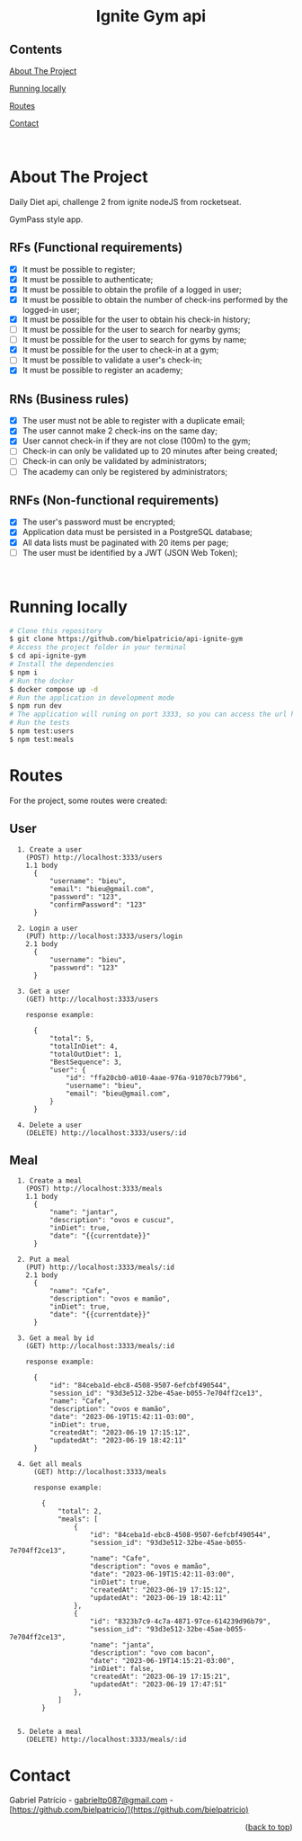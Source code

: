 <div id="top"></div>

<!-- PROJECT LOGO -->

<br />
<div align="center">
  <h1 align="center">Ignite Gym api</h3>
</div>

<!-- TABLE OF CONTENTS -->

## Contents

<p align="center">
    <p><a href="#about-the-project" title=" go to About the Project">About The Project</a></p>
    <p><a href="#running-locally" title=" go to Running locally">Running locally</a></p>
    <p><a href="#routes" title=" go to Routes">Routes</a></p>
    <p><a href="#contact" title=" go to Contact">Contact</a></p>
  </p>

<br>
<!-- ABOUT THE PROJECT -->

# About The Project

Daily Diet api, challenge 2 from ignite nodeJS from rocketseat.

GymPass style app.

## RFs (Functional requirements)

- [X] It must be possible to register;
- [X] It must be possible to authenticate;
- [X] It must be possible to obtain the profile of a logged in user;
- [X] It must be possible to obtain the number of check-ins performed by the logged-in user;
- [X] It must be possible for the user to obtain his check-in history;
- [ ] It must be possible for the user to search for nearby gyms;
- [ ] It must be possible for the user to search for gyms by name;
- [X] It must be possible for the user to check-in at a gym;
- [ ] It must be possible to validate a user's check-in;
- [X] It must be possible to register an academy;

## RNs (Business rules)

- [X] The user must not be able to register with a duplicate email;
- [X] The user cannot make 2 check-ins on the same day;
- [X] User cannot check-in if they are not close (100m) to the gym;
- [ ] Check-in can only be validated up to 20 minutes after being created;
- [ ] Check-in can only be validated by administrators;
- [ ] The academy can only be registered by administrators;

## RNFs (Non-functional requirements)

- [X] The user's password must be encrypted;
- [X] Application data must be persisted in a PostgreSQL database;
- [X] All data lists must be paginated with 20 items per page;
- [ ] The user must be identified by a JWT (JSON Web Token);

<br>

# Running locally

```bash
# Clone this repository
$ git clone https://github.com/bielpatricio/api-ignite-gym
# Access the project folder in your terminal
$ cd api-ignite-gym
# Install the dependencies
$ npm i
# Run the docker
$ docker compose up -d
# Run the application in development mode
$ npm run dev
# The application will runing on port 3333, so you can access the url http://localhost:3333/ to do the requests.
# Run the tests
$ npm test:users
$ npm test:meals
```

# Routes

For the project, some routes were created:

## User

```
  1. Create a user
    (POST) http://localhost:3333/users
    1.1 body
      {
          "username": "bieu",
          "email": "bieu@gmail.com",
          "password": "123",
          "confirmPassword": "123"
      }

  2. Login a user
    (PUT) http://localhost:3333/users/login
    2.1 body
      {
          "username": "bieu",
          "password": "123"
      }

  3. Get a user
    (GET) http://localhost:3333/users

    response example:

      {
          "total": 5,
          "totalInDiet": 4,
          "totalOutDiet": 1,
          "BestSequence": 3,
          "user": {
              "id": "ffa20cb0-a010-4aae-976a-91070cb779b6",
              "username": "bieu",
              "email": "bieu@gmail.com",
          }
      }

  4. Delete a user
    (DELETE) http://localhost:3333/users/:id
```

## Meal

```
  1. Create a meal
    (POST) http://localhost:3333/meals
    1.1 body
      {
          "name": "jantar",
          "description": "ovos e cuscuz",
          "inDiet": true,
          "date": "{{currentdate}}"
      }

  2. Put a meal
    (PUT) http://localhost:3333/meals/:id
    2.1 body
      {
          "name": "Cafe",
          "description": "ovos e mamão",
          "inDiet": true,
          "date": "{{currentdate}}"
      }

  3. Get a meal by id
    (GET) http://localhost:3333/meals/:id

    response example:

      {
          "id": "84ceba1d-ebc8-4508-9507-6efcbf490544",
          "session_id": "93d3e512-32be-45ae-b055-7e704ff2ce13",
          "name": "Cafe",
          "description": "ovos e mamão",
          "date": "2023-06-19T15:42:11-03:00",
          "inDiet": true,
          "createdAt": "2023-06-19 17:15:12",
          "updatedAt": "2023-06-19 18:42:11"
      }

  4. Get all meals
      (GET) http://localhost:3333/meals
  
      response example:
  
        {
            "total": 2,
            "meals": [
                {
                    "id": "84ceba1d-ebc8-4508-9507-6efcbf490544",
                    "session_id": "93d3e512-32be-45ae-b055-7e704ff2ce13",
                    "name": "Cafe",
                    "description": "ovos e mamão",
                    "date": "2023-06-19T15:42:11-03:00",
                    "inDiet": true,
                    "createdAt": "2023-06-19 17:15:12",
                    "updatedAt": "2023-06-19 18:42:11"
                },
                {
                    "id": "8323b7c9-4c7a-4871-97ce-614239d96b79",
                    "session_id": "93d3e512-32be-45ae-b055-7e704ff2ce13",
                    "name": "janta",
                    "description": "ovo com bacon",
                    "date": "2023-06-19T14:15:21-03:00",
                    "inDiet": false,
                    "createdAt": "2023-06-19 17:15:21",
                    "updatedAt": "2023-06-19 17:47:51"
                },
            ]
        }


  5. Delete a meal
    (DELETE) http://localhost:3333/meals/:id
```

# Contact

Gabriel Patrício - gabrieltp087@gmail.com - [https://github.com/bielpatricio/](https://github.com/bielpatricio)

<p align="right">(<a href="#top">back to top</a>)</p>
